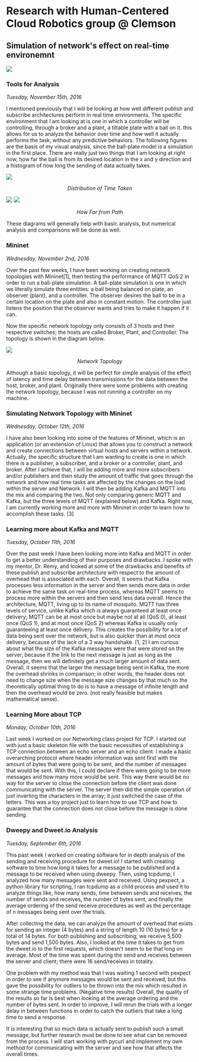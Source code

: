 # Research with Human-Centered Cloud Robotics group @ Clemson
## Simulation of network's effect on real-time environemnt
![](../Resources/pubSubRep.png)
### Tools for Analysis

*Tuesday, November 15th, 2016*

I mentioned previously that I will be looking at how well different publish and subscribe architectures perform in real time environments.
The specific environment that I am looking at is one in which a controller will be controlling, through a broker and a plant, a tiltable plate with a ball on it.
this allows for us to analyze the behavior over time and how well it actually performs the task, without any predictive behaviors.
The following figures are the basis of my visual analysis, since the ball-plate model is a simulation in the first place. There are really just
two things that I am looking at right now, how far the ball is from its desired location in the x and y direction and a histogram of how long the sending of
data actually takes.

![](../Resources/figure_1.png)

<center><em>Distribution of Time Taken</em></center>

![](../Resources/figure_2.png)
![](../Resources/figure_3.png)

<center><em>How Far from Path</em></center>

These diagrams will generally help with basic analysis, but numerical analysis and comparisons will
be done as well.

### Mininet

*Wednesday, November 2nd, 2016*

Over the past few weeks, I have been working on creating network topologies with Mininet[1], then
testing the performance of MQTT QoS 2 in order to run a ball-plate simulation. A ball-plate
simulation is one in which we literally simulate three entities: a ball being balanced on plate, an
observer (plant), and a controller. The observer desires the ball to be in a certain location on the
plate and also in constant motion. The controller just listens the position that the observer wants and
tries to make it happen if it can.

Now the specific network topology only consists of 3 hosts and their respective switches; the hosts are
called Broker, Plant, and Controller. The topology is shown in the diagram below.

![](../Resources/diagram1.png)

<center><em>Network Topology</em></center>


Although a basic topology, it will be perfect for simple analysis of the effect of latency and
time delay between transmissions for the data between the host, broker, and plant. Originally there were
some problems with creating the network topology, because I was not running a controller on my machine.

### Simulating Network Topology with Mininet

*Wednesday, October 12th, 2016*

 I have also been looking into some of the features of Mininet, which is
an application (or an extension of Linux) that allows you to construct a
network and create connections between virtual hosts and servers within
a network. Actually, the specific structure that I am wanting to create
is one in which there is a publisher, a subscriber, and a broker or a
controller, plant, and broker. After I achieve that, I will be adding more
and more subscribers and/or publishers and then study the amount of traffic
that goes through the network and how real time tasks are affected by the
changes on the load within the server and Network. I will then be adding
Kafka and MQTT into the mix and comparing the two. Not only comparing
generic MQTT and Kafka, but the three levels of MQTT (explained below)
and Kafka. Right now, I am currently working more and more with Mininet
in order to learn how to accomplish these tasks. [3]

### Learning more about Kafka and MQTT

*Tuesday, October 11th, 2016*

 Over the past week I have been looking more into Kafka and MQTT in order to
get a better understanding of their purposes and drawbacks. I spoke with my
mentor, Dr. Remy, and looked at some of the drawbacks and benefits of these
publish and subscribe architecture with respect to the amount of overhead
that is associated with each. Overall, it seems that Kafka processes less
information in the server and then sends more data in order to achieve the
same task on real-time process, whereas MQTT seems to process more within
the servers and then send less data overall. Hence the architecture, MQTT,
living up to its name of mosquito. MQTT has three levels of service, unlike
Kafka which is always guaranteed at least once delivery; MQTT can be at most
once but maybe not at all (QoS 0), at least once (QoS 1), and at most once
(QoS 2) whereas Kafka is usually only guaranteeing at least once delivery.
This creates the possibility for a lot of data being sent over the network,
but is also quicker than at most once delivery, because of the lack of a 3
way handshake. [1, 2] I am curious about what the size of the Kafka messages
were that were stored on the server, because if the link to the next message
is just as long as the message, then we will definitely get a much larger
amount of data sent. Overall, it seems that the larger the message being sent
in Kafka, the more the overhead shrinks in comparison; in other words, the
header does not need to change size when the message size changes by that
much so the theoretically optimal thing to do is to have a message of
infinite length and then the overhead would be zero. (not really feasible but
makes mathematical sense).

### Learning More about TCP

*Monday, October 10th, 2016*

 Last week I worked on our Networking class project for TCP. I started out
with just a basic skeleton file with the basic necessities of establishing
a TCP connection between an echo server and an echo client. I made a basic
overarching protocol where header information was sent first with the
amount of bytes that were going to be sent, and the number of messages that
would be sent. With this, I could declare if there were going to be more
messages and how many more would be sent. This way there would be no way
for the server to close the connection before the client was done
communicating with the server. The server then did the simple operation of
just inverting the characters in the array; it just switched the case of
the letters. This was a toy project just to learn how to use TCP and how
to guarantee that the connection does not close before the message is done
sending.

### Dweepy and Dweet.io Analysis

*Tuesday, September 6th, 2016*

 This past week I worked on creating software for in depth analysis of the
sending and receiving procedure for dweet.io! I started with creating
software to time how long it takes for a message to be published and a
message to be received when using dweepy. Then, using tcpdump, I analyzed
how many messages were sent and received. Using pexpect, a python library
for scripting, I ran tcpdump as a child process and used it to analyze
things like, how many sends, time between sends and receives, the number
of sends and receives, the number of bytes sent, and finally the average
ordering of the send receive procedures as well as the percentage of n
messages being sent over the trials.

 After collecting the data, we can analyze the amount of overhead that
exists for sending an integer (4 bytes) and a string of length 10
(10 bytes) for a total of 14 bytes. For both publishing and subscribing,
we receive 5,500 bytes and send 1,500 bytes. Also, I looked at the time it
takes to get from the dweet.io to the first requests, which doesn't seem to
be that long on average. Most of the time was spent during the send and
receives between the server and client; there were 16 send/receives in
totality.

 One problem with my method was that I was waiting 1 second with pexpect
in order to see if anymore messages would be sent and received, but this
gave the possibility for outliers to be thrown into the mix which
resulted in some strange time problems. (Negative time results) Overall,
the quality of the results so far is best when looking at the average
ordering and the number of bytes sent. In order to improve, I will rerun
the trials with a longer delay in between functions in order to catch the
outliers that take a long time to send a response.

 It is interesting that so much data is actually sent to publish such a
small message, but further research must be done to see what can be
removed from the process. I will start working with pycurl and implement
my own method for communicating with the server and see how that affects
the overall times.